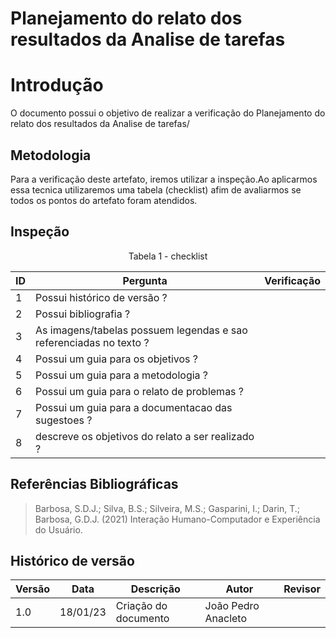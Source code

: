 # Planejamento do relato dos resultados da Analise de tarefas

# Introdução

O documento possui o objetivo de realizar a verificação do Planejamento do relato dos resultados da Analise de tarefas/

## Metodologia

Para a verificação deste artefato, iremos utilizar a inspeção.Ao aplicarmos essa tecnica utilizaremos uma tabela (checklist) afim de avaliarmos se todos os pontos do artefato foram atendidos.

## Inspeção

<figcaption><center>
    Tabela 1 - checklist
</figcaption>

| ID  | Pergunta                                                           | Verificação |
| --- | ------------------------------------------------------------------ | ----------- |
| 1   | Possui histórico de versão ?                                       |             |
| 2   | Possui bibliografia ?                                              |             |
| 3   | As imagens/tabelas possuem legendas e sao referenciadas no texto ? |             |
| 4   | Possui um guia para os objetivos ?                                 |             |
| 5   | Possui um guia para a metodologia ?                                |             |
| 6   | Possui um guia para o relato de problemas ?                        |             |
| 7   | Possui um guia para a documentacao das sugestoes ?                 |             |
| 8   | descreve os objetivos do relato a ser realizado ?                  |             |

## Referências Bibliográficas

> Barbosa, S.D.J.; Silva, B.S.; Silveira, M.S.; Gasparini, I.; Darin, T.; Barbosa, G.D.J. (2021) Interação Humano-Computador e Experiência do Usuário.

## Histórico de versão

| Versão | Data     | Descrição            | Autor               | Revisor |
| ------ | -------- | -------------------- | ------------------- | ------- |
| 1.0    | 18/01/23 | Criação do documento | João Pedro Anacleto |         |

